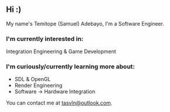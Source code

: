 ## Hi :)

My name's Temitope (Samuel) Adebayo, I'm a Software Engineer.

### I'm currently interested in:

Integration Engineering &
Game Development

### I'm curiously/currently learning more about:

- SDL & OpenGL
- Render Engineering
- Software -> Hardware Integration

You can contact me at <tasvln@outlook.com>.

